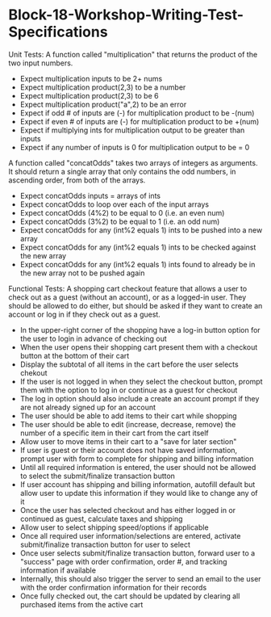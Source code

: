 # Block-18-Workshop-Writing-Test-Specifications

Unit Tests:
A function called "multiplication" that returns the product of the two input numbers.
- Expect multiplication inputs to be 2+ nums
- Expect multiplication product(2,3) to be a number
- Expect multiplication product(2,3) to be 6
- Expect multiplication product("a",2) to be an error
- Expect if odd # of inputs are (-) for multiplication product to be -(num)
- Expect if even # of inputs are (-) for multiplication product to be +(num)
- Expect if multiplying ints for multiplication output to be greater than inputs
- Expect if any number of inputs is 0 for multiplication output to be = 0

A function called "concatOdds" takes two arrays of integers as arguments. It should return a single array that only contains the odd numbers, in ascending order, from both of the arrays.
- Expect concatOdds inputs = arrays of ints
- Expect concatOdds to loop over each of the input arrays
- Expect concatOdds (4%2) to be equal to 0 (i.e. an even num)
- Expect concatOdds (3%2) to be equal to 1 (i.e. an odd num)
- Expect concatOdds for any (int%2 equals 1) ints to be pushed into a new array
- Expect concatOdds for any (int%2 equals 1) ints to be checked against the new array
- Expect concatOdds for any (int%2 equals 1) ints found to already be in the new array not to be pushed again


Functional Tests:
A shopping cart checkout feature that allows a user to check out as a guest (without an account), or as a logged-in user. They should be allowed to do either, but should be asked if they want to create an account or log in if they check out as a guest.
- In the upper-right corner of the shopping have a log-in button option for the user to login in advance of checking out
- When the user opens their shopping cart present them with a checkout button at the bottom of their cart
- Display the subtotal of all items in the cart before the user selects chekout
- If the user is not logged in when they select the checkout button, prompt them with the option to log in or continue as a guest for checkout
- The log in option should also include a create an account prompt if they are not already signed up for an account
- The user should be able to add items to their cart while shopping
- The user should be able to edit (increase, decrease, remove) the number of a specific item in their cart from the cart itself
- Allow user to move items in their cart to a "save for later section"
- If user is guest or their account does not have saved information, prompt user with form to complete for shipping and billing information
- Until all required information is entered, the user should not be allowed to select the submit/finalize transaction button
- If user account has shipping and billing information, autofill default but allow user to update this information if they would like to change any of it
- Once the user has selected checkout and has either logged in or continued as guest, calculate taxes and shipping
- Allow user to select shipping speed/options if applicable
- Once all required user information/selections are entered, activate submit/finalize transaction button for user to select
- Once user selects submit/finalize transaction button, forward user to a "success" page with order confirmation, order  #, and tracking information if available
- Internally, this should also trigger the server to send an email to the user with the order confirmation information for their records
- Once fully checked out, the cart should be updated by clearing all purchased items from the active cart
